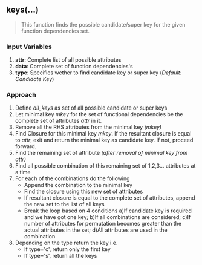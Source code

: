 ## keys(...)
> This function finds the possible candidate/super key for the given function dependencies set.
### Input Variables
1. **attr**: Complete list of all possible attributes
2. **data**: Complete set of function dependencies's
3. **type**: Specifies wether to find candidate key or super key (*Default: Candidate Key*)
### Approach
1. Define *all_keys* as set of all possible candidate or super keys
2. Let minimal key *mkey* for the set of functional dependencies be the complete set of attributes *attr* in it.
3. Remove all the RHS attributes from the minimal key *(mkey)*
4. Find Closure for this minimal key *mkey*. If the resultant closure is equal to *attr*, exit and return the minimal key as candidate key. If not, proceed forward.
5. Find the remaining set of attribute *(after removal of minimal key from attr)* 
6. Find all possible combination of this remaining set of 1,2,3... attributes at a time
7. For each of the combinations do the following
	- Append the combination to the minimal key
	- Find the closure using this new set of attributes
	- If resultant closure is equal to the complete set of attributes, append the new set to the list of all keys
	- Break the loop based on 4 conditions a)If candidate key is required and we have got one key; b)If all combinations are considered; c)If number of attributes for permutation becomes greater than the actual attributes in the set; d)All attributes are used in the combination
8. Depending on the type return the key i.e.
	- If type='c', return only the first key
	- If type='s', return all the keys